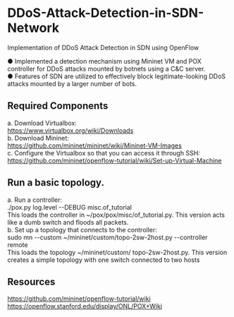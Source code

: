 # DDoS-Attack-Detection-in-SDN-Network
Implementation of DDoS Attack Detection in SDN using OpenFlow

● Implemented a detection mechanism using Mininet VM and POX controller for DDoS attacks mounted by botnets using a C&C server.<br />
● Features of SDN are utilized to effectively block legitimate-looking DDoS attacks mounted by a larger number of bots.<br />

## Required Components
a. Download	Virtualbox:<br />
https://www.virtualbox.org/wiki/Downloads<br />
b. Download	Mininet:<br />
https://github.com/mininet/mininet/wiki/Mininet-VM-Images<br />
c. Configure	the	Virtualbox	so	that	you	can	access	it	through	SSH:<br />
https://github.com/mininet/openflow-tutorial/wiki/Set-up-Virtual-Machine<br />

## Run	a	basic	topology.
a. Run	a	controller:<br />
./pox.py log.level --DEBUG misc.of_tutorial<br />
This loads the controller in ~/pox/pox/misc/of_tutorial.py. This version acts like a	dumb switch	and	floods all packets.<br />
b. Set up a topology that	connects to	the controller:<br />
sudo mn --custom ~/mininet/custom/topo-2sw-2host.py --controller remote<br />
This	loads	the	topology	~/mininet/custom/ topo-2sw-2host.py.	This version	creates	a	simple topology	with one switch	connected	to two hosts<br />

## Resources
https://github.com/mininet/openflow-tutorial/wiki<br />
https://openflow.stanford.edu/display/ONL/POX+Wiki<br />
